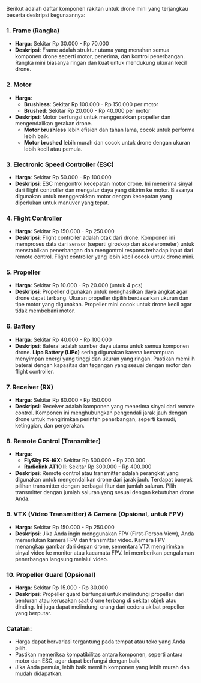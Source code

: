 Berikut adalah daftar komponen rakitan untuk drone mini yang terjangkau beserta deskripsi kegunaannya:

### 1. **Frame (Rangka)**
   - **Harga**: Sekitar Rp 30.000 - Rp 70.000
   - **Deskripsi**: Frame adalah struktur utama yang menahan semua komponen drone seperti motor, penerima, dan kontrol penerbangan. Rangka mini biasanya ringan dan kuat untuk mendukung ukuran kecil drone.

### 2. **Motor**
   - **Harga**: 
     - **Brushless**: Sekitar Rp 100.000 - Rp 150.000 per motor
     - **Brushed**: Sekitar Rp 20.000 - Rp 40.000 per motor
   - **Deskripsi**: Motor berfungsi untuk menggerakkan propeller dan mengendalikan gerakan drone. 
     - **Motor brushless** lebih efisien dan tahan lama, cocok untuk performa lebih baik.
     - **Motor brushed** lebih murah dan cocok untuk drone dengan ukuran lebih kecil atau pemula.

### 3. **Electronic Speed Controller (ESC)**
   - **Harga**: Sekitar Rp 50.000 - Rp 100.000
   - **Deskripsi**: ESC mengontrol kecepatan motor drone. Ini menerima sinyal dari flight controller dan mengatur daya yang dikirim ke motor. Biasanya digunakan untuk menggerakkan motor dengan kecepatan yang diperlukan untuk manuver yang tepat.

### 4. **Flight Controller**
   - **Harga**: Sekitar Rp 150.000 - Rp 250.000
   - **Deskripsi**: Flight controller adalah otak dari drone. Komponen ini memproses data dari sensor (seperti giroskop dan akselerometer) untuk menstabilkan penerbangan dan mengontrol respons terhadap input dari remote control. Flight controller yang lebih kecil cocok untuk drone mini.

### 5. **Propeller**
   - **Harga**: Sekitar Rp 10.000 - Rp 20.000 (untuk 4 pcs)
   - **Deskripsi**: Propeller digunakan untuk menghasilkan daya angkat agar drone dapat terbang. Ukuran propeller dipilih berdasarkan ukuran dan tipe motor yang digunakan. Propeller mini cocok untuk drone kecil agar tidak membebani motor.

### 6. **Battery**
   - **Harga**: Sekitar Rp 40.000 - Rp 100.000
   - **Deskripsi**: Baterai adalah sumber daya utama untuk semua komponen drone. **Lipo Battery (LiPo)** sering digunakan karena kemampuan menyimpan energi yang tinggi dan ukuran yang ringan. Pastikan memilih baterai dengan kapasitas dan tegangan yang sesuai dengan motor dan flight controller.

### 7. **Receiver (RX)**
   - **Harga**: Sekitar Rp 80.000 - Rp 150.000
   - **Deskripsi**: Receiver adalah komponen yang menerima sinyal dari remote control. Komponen ini menghubungkan pengendali jarak jauh dengan drone untuk mengirimkan perintah penerbangan, seperti kemudi, ketinggian, dan pergerakan.

### 8. **Remote Control (Transmitter)**
   - **Harga**: 
     - **FlySky FS-i6X**: Sekitar Rp 500.000 - Rp 700.000
     - **Radiolink AT10 II**: Sekitar Rp 300.000 - Rp 400.000
   - **Deskripsi**: Remote control atau transmitter adalah perangkat yang digunakan untuk mengendalikan drone dari jarak jauh. Terdapat banyak pilihan transmitter dengan berbagai fitur dan jumlah saluran. Pilih transmitter dengan jumlah saluran yang sesuai dengan kebutuhan drone Anda.

### 9. **VTX (Video Transmitter) & Camera** (Opsional, untuk FPV)
   - **Harga**: Sekitar Rp 150.000 - Rp 250.000
   - **Deskripsi**: Jika Anda ingin menggunakan FPV (First-Person View), Anda memerlukan kamera FPV dan transmitter video. Kamera FPV menangkap gambar dari depan drone, sementara VTX mengirimkan sinyal video ke monitor atau kacamata FPV. Ini memberikan pengalaman penerbangan langsung melalui video.

### 10. **Propeller Guard (Opsional)**
   - **Harga**: Sekitar Rp 15.000 - Rp 30.000
   - **Deskripsi**: Propeller guard berfungsi untuk melindungi propeller dari benturan atau kerusakan saat drone terbang di sekitar objek atau dinding. Ini juga dapat melindungi orang dari cedera akibat propeller yang berputar.

### Catatan:
- Harga dapat bervariasi tergantung pada tempat atau toko yang Anda pilih.
- Pastikan memeriksa kompatibilitas antara komponen, seperti antara motor dan ESC, agar dapat berfungsi dengan baik.
- Jika Anda pemula, lebih baik memilih komponen yang lebih murah dan mudah didapatkan.

